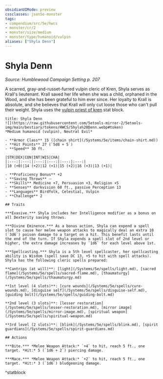 ```yaml
---
obsidianUIMode: preview
cssclasses: json5e-monster
tags:
- compendium/src/5e/hwcs
- monster/cr/2
- monster/size/medium
- monster/type/humanoid/vulpin
aliases: ["Shyla Denn"]
---
```

# Shyla Denn
*Source: Humblewood Campaign Setting p. 207*  

A scarred, gray-and-russet-furred vulpin cleric of Kren, Shyla serves as Krall's lieutenant. Krall saved her life when she was a child, orphaned in the Wood, and she has been grateful to him ever since. Her loyalty to Krall is absolute, and she believes that Krall will only cut loose those who can't pull their weight. Shyla uses the [vulpin priest of kren](/Systems/5e/bestiary/humanoid/vulpin-priest-of-kren-hwcs.md) stat block.

```ad-statblock
title: Shyla Denn
![](https://raw.githubusercontent.com/5etools-mirror-2/5etools-img/main/bestiary/tokens/HWCS/Shyla%20Denn.webp#token)
*Medium humanoid (vulpin), Neutral Evil*

- **Armor Class** 15 ([chain shirt](/Systems/5e/items/chain-shirt.md))
- **Hit Points** 27 (`5d8 + 5`)
- **Speed** 30 ft.

|STR|DEX|CON|INT|WIS|CHA|
|:---:|:---:|:---:|:---:|:---:|:---:|
|10 (+0)|14 (+2)|12 (+1)|15 (+2)|16 (+3)|13 (+1)|

- **Proficiency Bonus** +2
- **Saving Throws** ⏤
- **Skills** Medicine +7, Persuasion +3, Religion +5
- **Senses** darkvision 60 ft., passive Perception 13
- **Languages** Birdfolk, Celestial, Vulpin
- **Challenge** 2

## Traits

***Evasive.*** Shyla includes her Intelligence modifier as a bonus on all Dexterity saving throws.

***Divine Eminence.*** As a bonus action, Shyla can expend a spell slot to cause her melee weapon attacks to magically deal an extra 10 (`3d6`) poison damage to a target on a hit. This benefit lasts until the end of the turn. If Shyla expends a spell slot of 2nd level or higher, the extra damage increases by `1d6` for each level above 1st.

***Spellcasting.*** Shyla is a 5th level spellcaster, her spellcasting ability is Wisdom (spell save DC 13, +5 to hit with spell attacks). Shyla has the following cleric spells prepared:

**Cantrips (at will)**: [light](/Systems/5e/spells/light.md), [sacred flame](/Systems/5e/spells/sacred-flame.md), [thaumaturgy](/Systems/5e/spells/thaumaturgy.md)

**1st level (4 slots)**: [cure wounds](/Systems/5e/spells/cure-wounds.md), [disguise self](/Systems/5e/spells/disguise-self.md), [guiding bolt](/Systems/5e/spells/guiding-bolt.md)

**2nd level (3 slots)**: [lesser restoration](/Systems/5e/spells/lesser-restoration.md), [mirror image](/Systems/5e/spells/mirror-image.md), [spiritual weapon](/Systems/5e/spells/spiritual-weapon.md)

**3rd level (2 slots)**: [blink](/Systems/5e/spells/blink.md), [spirit guardians](/Systems/5e/spells/spirit-guardians.md)

## Actions

***Bite.*** *Melee Weapon Attack:* `+4` to hit, reach 5 ft., one target. *Hit:* 5 (`1d6 + 2`) piercing damage.

***Mace.*** *Melee Weapon Attack:* `+2` to hit, reach 5 ft., one target. *Hit:* 3 (`1d6`) bludgeoning damage.
```
^statblock
